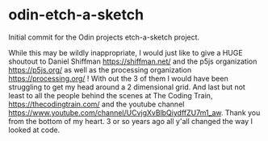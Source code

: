 # odin-etch-a-sketch




Initial commit for the Odin projects etch-a-sketch project.

While this may be wildly inappropriate, I would just like to give a HUGE shoutout
to Daniel Shiffman https://shiffman.net/ and the p5js organization https://p5js.org/
as well as the processing organization https://processing.org/ ! With out the 3
of them I would have been struggling to get my head around a 2 dimensional grid.
And last but not least to all the people behind the scenes at The Coding Train,
https://thecodingtrain.com/ and the youtube channel https://www.youtube.com/channel/UCvjgXvBlbQiydffZU7m1_aw. Thank you from the bottom of my heart. 3 or so years
ago all y'all changed the way I looked at code.
